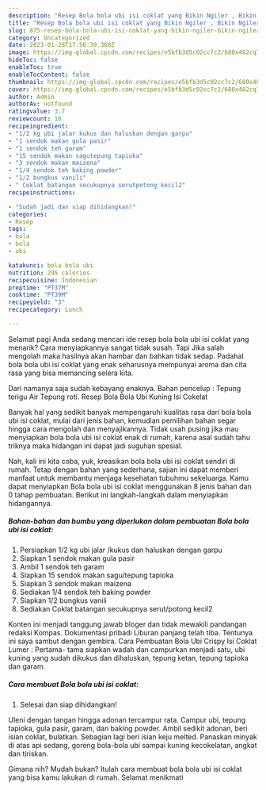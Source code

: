```yaml
---
description: "Resep Bola bola ubi isi coklat yang Bikin Ngiler , Bikin Ngiler"
title: "Resep Bola bola ubi isi coklat yang Bikin Ngiler , Bikin Ngiler"
slug: 875-resep-bola-bola-ubi-isi-coklat-yang-bikin-ngiler-bikin-ngiler
category: Uncategorized
date: 2023-01-28T17:56:39.360Z
image: https://img-global.cpcdn.com/recipes/e5bfb3d5c02cc7c2/680x482cq70/bola-bola-ubi-isi-coklat-foto-resep-utama.jpg
hideToc: false
enableToc: true
enableTocContent: false
thumbnail: https://img-global.cpcdn.com/recipes/e5bfb3d5c02cc7c2/680x482cq70/bola-bola-ubi-isi-coklat-foto-resep-utama.jpg
cover: https://img-global.cpcdn.com/recipes/e5bfb3d5c02cc7c2/680x482cq70/bola-bola-ubi-isi-coklat-foto-resep-utama.jpg
author: Admin
authorAv: notfound
ratingvalue: 3.7
reviewcount: 16
recipeingredient:
- "1/2 kg ubi jalar kukus dan haluskan dengan garpu"
- "1 sendok makan gula pasir"
- "1 sendok teh garam"
- "15 sendok makan sagutepung tapioka"
- "3 sendok makan maizena"
- "1/4 sendok teh baking powder"
- "1/2 bungkus vanili"
- " Coklat batangan secukupnya serutpotong kecil2"
recipeinstructions:

- "Sudah jadi dan siap dihidangkan!"
categories:
- Resep
tags:
- bola
- bola
- ubi

katakunci: bola bola ubi 
nutrition: 295 calories
recipecuisine: Indonesian
preptime: "PT37M"
cooktime: "PT39M"
recipeyield: "3"
recipecategory: Lunch

---
```



Selamat pagi Anda sedang mencari ide resep bola bola ubi isi coklat yang menarik? Cara menyiapkannya sangat tidak susah. Tapi Jika salah mengolah maka hasilnya akan hambar dan bahkan tidak sedap. Padahal bola bola ubi isi coklat yang enak seharusnya mempunyai aroma dan cita rasa yang bisa memancing selera kita.


Dari namanya saja sudah kebayang enaknya. Bahan pencelup : Tepung terigu Air Tepung roti. Resep Bola Bola Ubi Kuning Isi Cokelat

Banyak hal yang sedikit banyak mempengaruhi kualitas rasa dari bola bola ubi isi coklat, mulai dari jenis bahan, kemudian pemilihan bahan segar hingga cara mengolah dan menyajikannya. Tidak usah pusing jika mau menyiapkan bola bola ubi isi coklat enak di rumah, karena asal sudah tahu triknya maka hidangan ini dapat jadi suguhan spesial.


Nah, kali ini kita coba, yuk, kreasikan bola bola ubi isi coklat sendiri di rumah. Tetap dengan bahan yang sederhana, sajian ini dapat memberi manfaat untuk membantu menjaga kesehatan tubuhmu sekeluarga. Kamu dapat menyiapkan Bola bola ubi isi coklat menggunakan 8 jenis bahan dan 0 tahap pembuatan. Berikut ini langkah-langkah dalam menyiapkan hidangannya.

<!--inarticleads1-->

##### Bahan-bahan dan bumbu yang diperlukan dalam pembuatan Bola bola ubi isi coklat:

1. Persiapkan 1/2 kg ubi jalar /kukus dan haluskan dengan garpu
1. Siapkan 1 sendok makan gula pasir
1. Ambil 1 sendok teh garam
1. Siapkan 15 sendok makan sagu/tepung tapioka
1. Siapkan 3 sendok makan maizena
1. Sediakan 1/4 sendok teh baking powder
1. Siapkan 1/2 bungkus vanili
1. Sediakan  Coklat batangan secukupnya serut/potong kecil2


Konten ini menjadi tanggung jawab bloger dan tidak mewakili pandangan redaksi Kompas. Dokumentasi pribadi Liburan panjang telah tiba. Tentunya ini saya sambut dengan gembira. Cara Pembuatan Bola Ubi Crispy Isi Coklat Lumer : Pertama- tama siapkan wadah dan campurkan menjadi satu, ubi kuning yang sudah dikukus dan dihaluskan, tepung ketan, tepung tapioka dan garam. 

<!--inarticleads2-->

##### Cara membuat Bola bola ubi isi coklat:


1. Selesai dan siap dihidangkan!

Uleni dengan tangan hingga adonan tercampur rata. Campur ubi, tepung tapioka, gula pasir, garam, dan baking powder. Ambil sedikit adonan, beri isian coklat, bulatkan. Sebagian lagi beri isian keju melted. Panaskan minyak di atas api sedang, goreng bola-bola ubi sampai kuning kecokelatan, angkat dan tiriskan. 

Gimana nih? Mudah bukan? Itulah cara membuat bola bola ubi isi coklat yang bisa kamu lakukan di rumah. Selamat menikmati
